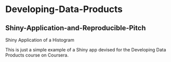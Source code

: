 # Developing-Data-Products
## Shiny-Application-and-Reproducible-Pitch

Shiny Application of a Histogram

This is just a simple example of a Shiny app devised for the Developing
Data Products course on Coursera.
